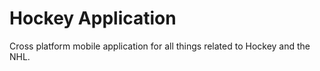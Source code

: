 # Hockey Application
Cross platform mobile application for all things related to Hockey and the NHL.

